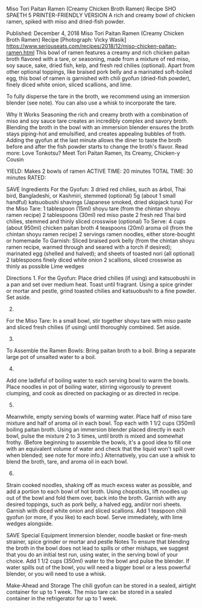 Miso Tori Paitan Ramen (Creamy Chicken Broth Ramen) Recipe
SHO SPAETH
5     PRINTER-FRIENDLY VERSION
A rich and creamy bowl of chicken ramen, spiked with miso and dried-fish powder.

Published: December 4, 2018
Miso Tori Paitan Ramen (Creamy Chicken Broth Ramen) Recipe
[Photograph: Vicky Wasik]
https://www.seriouseats.com/recipes/2018/12/miso-chicken-paitan-ramen.html
This bowl of ramen features a creamy and rich chicken paitan broth flavored with a tare, or seasoning, made from a mixture of red miso, soy sauce, sake, dried fish, kelp, and fresh red chilies (optional). Apart from other optional toppings, like braised pork belly and a marinated soft-boiled egg, this bowl of ramen is garnished with chili gyofun (dried-fish powder), finely diced white onion, sliced scallions, and lime.

To fully disperse the tare in the broth, we recommend using an immersion blender (see note). You can also use a whisk to incorporate the tare.

Why It Works
Seasoning the rich and creamy broth with a combination of miso and soy sauce tare creates an incredibly complex and savory broth.
Blending the broth in the bowl with an immersion blender ensures the broth stays piping-hot and emulsified, and creates appealing bubbles of froth.
Adding the gyofun at the last minute allows the diner to taste the broth before and after the fish powder starts to change the broth's flavor.
Read more: Love Tonkotsu? Meet Tori Paitan Ramen, Its Creamy, Chicken-y Cousin

YIELD:
Makes 2 bowls of ramen
ACTIVE TIME:
20 minutes
TOTAL TIME:
30 minutes
RATED:
    
 SAVE
Ingredients
For the Gyofun:
3 dried red chilies, such as árbol, Thai bird, Bangladeshi, or Kashmiri, stemmed (optional)
5g (about 1 small handful) katsuobushi shavings (Japanese smoked, dried skipjack tuna)
For the Miso Tare:
1 tablespoon (15ml) shoyu tare (from the chintan shoyu ramen recipe)
2 tablespoons (30ml) red miso paste
2 fresh red Thai bird chilies, stemmed and thinly sliced crosswise (optional)
To Serve:
4 cups (about 950ml) chicken paitan broth
4 teaspoons (20ml) aroma oil (from the chintan shoyu ramen recipe)
2 servings ramen noodles, either store-bought or homemade
To Garnish:
Sliced braised pork belly (from the chintan shoyu ramen recipe, warmed through and seared with a torch if desired); marinated egg (shelled and halved); and sheets of toasted nori (all optional)
2 tablespoons finely diced white onion
2 scallions, sliced crosswise as thinly as possible
Lime wedges

Directions
1.
For the Gyofun: Place dried chilies (if using) and katsuobushi in a pan and set over medium heat. Toast until fragrant. Using a spice grinder or mortar and pestle, grind toasted chilies and katsuobushi to a fine powder. Set aside.

2.
For the Miso Tare: In a small bowl, stir together shoyu tare with miso paste and sliced fresh chilies (if using) until thoroughly combined. Set aside.

3.
To Assemble the Ramen Bowls: Bring paitan broth to a boil. Bring a separate large pot of unsalted water to a boil.

4.
Add one ladleful of boiling water to each serving bowl to warm the bowls. Place noodles in pot of boiling water, stirring vigorously to prevent clumping, and cook as directed on packaging or as directed in recipe.

5.
Meanwhile, empty serving bowls of warming water. Place half of miso tare mixture and half of aroma oil in each bowl. Top each with 1 1/2 cups (350ml) boiling paitan broth. Using an immersion blender placed directly in each bowl, pulse the mixture 2 to 3 times, until broth is mixed and somewhat frothy. (Before beginning to assemble the bowls, it's a good idea to fill one with an equivalent volume of water and check that the liquid won't spill over when blended; see note for more info.) Alternatively, you can use a whisk to blend the broth, tare, and aroma oil in each bowl.

6.
Strain cooked noodles, shaking off as much excess water as possible, and add a portion to each bowl of hot broth. Using chopsticks, lift noodles up out of the bowl and fold them over, back into the broth. Garnish with any desired toppings, such as pork belly, a halved egg, and/or nori sheets. Garnish with diced white onion and sliced scallions. Add 1 teaspoon chili gyofun (or more, if you like) to each bowl. Serve immediately, with lime wedges alongside.

 SAVE
Special Equipment
Immersion blender, noodle basket or fine-mesh strainer, spice grinder or mortar and pestle
Notes
To ensure that blending the broth in the bowl does not lead to spills or other mishaps, we suggest that you do an initial test run, using water, in the serving bowl of your choice. Add 1 1/2 cups (350ml) water to the bowl and pulse the blender. If water spills out of the bowl, you will need a bigger bowl or a less powerful blender, or you will need to use a whisk.

Make-Ahead and Storage
The chili gyofun can be stored in a sealed, airtight container for up to 1 week. The miso tare can be stored in a sealed container in the refrigerator for up to 1 week.